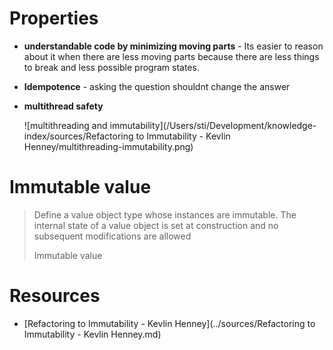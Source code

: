 # Properties

- **understandable code by minimizing moving parts** - Its easier to reason about it when there are less moving parts because there are less things to break and less possible program states.

- **Idempotence** - asking the question shouldnt change the answer

- **multithread safety**

  ![multithreading and immutability](/Users/sti/Development/knowledge-index/sources/Refactoring to Immutability - Kevlin Henney/multithreading-immutability.png)

# Immutable value

> Define a value object type whose instances are immutable. The internal state of a value object is set at construction and no subsequent modifications are allowed
>
> Immutable value

# Resources

- [Refactoring to Immutability - Kevlin Henney](../sources/Refactoring to Immutability - Kevlin Henney.md)